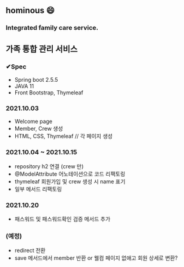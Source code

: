 ## hominous 😄
### Integrated family care service.
## 가족 통합 관리 서비스
### ✔︎Spec
- Spring boot 2.5.5
- JAVA 11
- Front Bootstrap, Thymeleaf


### 2021.10.03
- Welcome page
- Member, Crew 생성
- HTML, CSS, Thymeleaf // 각 페이지 생성


### 2021.10.04 ~ 2021.10.15
- repository h2 연결 (crew 만)
- @ModelAttribute 어노테이션으로 코드 리팩토링
- thymeleaf 회원가입 및 crew 생성 시 name 표기
- 일부 메서드 리팩토링


### 2021.10.20
- 패스워드 및 패스워드확인 검증 메서드 추가

### (예정)
- redirect 전환
- save 메서드에서 member 반환 or 웰컴 페이지 없애고 회원 상세로 변환?
